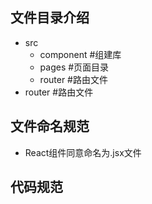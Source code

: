 ## 文件目录介绍

* src
    * component #组建库
    * pages #页面目录
    * router #路由文件
* router #路由文件

## 文件命名规范
* React组件同意命名为.jsx文件

## 代码规范
